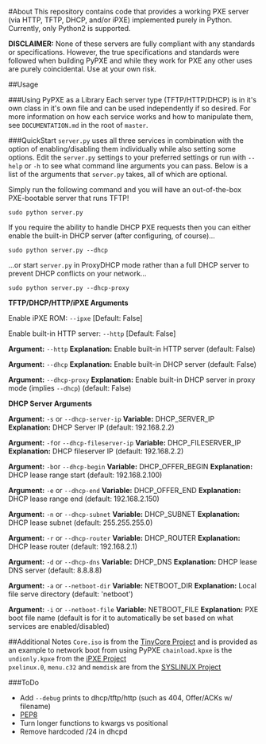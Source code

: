 #About
This repository contains code that provides a working PXE server (via HTTP, TFTP, DHCP, and/or iPXE) implemented purely in Python. Currently, only Python2 is supported.

**DISCLAIMER:** None of these servers are fully compliant with any standards or specifications. However, the true specifications and standards were followed when building PyPXE and while they work for PXE any other uses are purely coincidental. Use at your own risk.

##Usage

###Using PyPXE as a Library
Each server type (TFTP/HTTP/DHCP) is in it's own class in it's own file and can be used independently if so desired. For more information on how each service works and how to manipulate them, see  ```DOCUMENTATION.md``` in the root of ```master```.

###QuickStart
```server.py``` uses all three services in combination with the option of enabling/disabling them individually while also setting some options. Edit the ```server.py``` settings to your preferred settings or run with ```--help``` or ```-h``` to see what command line arguments you can pass. Below is a list of the arguments that ```server.py``` takes, all of which are optional.

Simply run the following command and you will have an out-of-the-box PXE-bootable server that runs TFTP!
```shell
sudo python server.py
```
If you require the ability to handle DHCP PXE requests then you can either enable the built-in DHCP server (after configuring, of course)...
```shell
sudo python server.py --dhcp
```
...or start ```server.py``` in ProxyDHCP mode rather than a full DHCP server to prevent DHCP conflicts on your network...
```shell
sudo python server.py --dhcp-proxy
```

**TFTP/DHCP/HTTP/iPXE Arguments**

Enable iPXE ROM: ```--ipxe``` [Default: False]

Enable built-in HTTP server: ```--http``` [Default: False]

__Argument:__ ```--http```
__Explanation:__ Enable built-in HTTP server (default: False) 

**Argument:** ```--dhcp```
**Explanation:** Enable built-in DHCP server (default: False)

**Argument:** ```--dhcp-proxy```
**Explanation:** Enable built-in DHCP server in proxy mode (implies ```--dhcp```) (default: False)

**DHCP Server Arguments**

**Argument:** ```-s``` or ```--dhcp-server-ip```
**Variable:** DHCP_SERVER_IP
**Explanation:** DHCP Server IP (default: 192.168.2.2) 

**Argument:** ```-f```or ```--dhcp-fileserver-ip```
**Variable:** DHCP_FILESERVER_IP
**Explanation:** DHCP fileserver IP (default: 192.168.2.2)

**Argument:** ```-b```or ```--dhcp-begin```
**Variable:** DHCP_OFFER_BEGIN
**Explanation:** DHCP lease range start (default: 192.168.2.100)

**Argument:** ```-e``` or ```--dhcp-end```
**Variable:** DHCP_OFFER_END
**Explanation:** DHCP lease range end (default: 192.168.2.150)

**Argument:** ```-n``` or ```--dhcp-subnet```
**Variable:** DHCP_SUBNET
**Explanation:** DHCP lease subnet (default: 255.255.255.0)

**Argument:** ```-r``` or ```--dhcp-router```
**Variable:** DHCP_ROUTER
**Explanation:** DHCP lease router (default: 192.168.2.1)

**Argument:** ```-d``` or ```--dhcp-dns```
**Variable:** DHCP_DNS
**Explanation:** DHCP lease DNS server (default: 8.8.8.8)

**Argument:** ```-a``` or ```--netboot-dir```
**Variable:** NETBOOT_DIR
**Explanation:** Local file serve directory (default: 'netboot')

**Argument:** ```-i``` or ```--netboot-file```
**Variable:** NETBOOT_FILE
**Explanation:** PXE boot file name (default is for it to automatically be set based on what services are enabled/disabled)

##Additional Notes
```Core.iso``` is from the [TinyCore Project](http://distro.ibiblio.org/tinycorelinux/) and is provided as an example to network boot from using PyPXE
```chainload.kpxe``` is the ```undionly.kpxe``` from the [iPXE Project](http://ipxe.org/)  
```pxelinux.0```, ```menu.c32``` and ```memdisk``` are from the [SYSLINUX Project](http://www.syslinux.org/)  

###ToDo
- Add ```--debug``` prints to dhcp/tftp/http (such as 404, Offer/ACKs w/ filename)
- [PEP8](http://legacy.python.org/dev/peps/pep-0008/)
- Turn longer functions to kwargs vs positional
- Remove hardcoded /24 in dhcpd